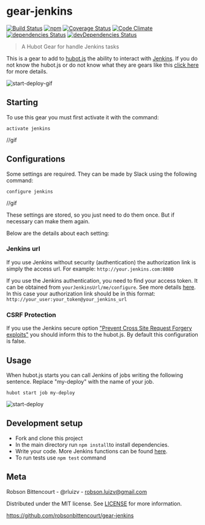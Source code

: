 # gear-jenkins
[![Build Status](https://travis-ci.org/hubot-js/gear-jenkins.svg?branch=master)](https://travis-ci.org/hubot-js/gear-jenkins)  [![npm](https://img.shields.io/npm/v/gear-jenkins.svg)](https://www.npmjs.com/package/gear-jenkins)   [![Coverage Status](https://coveralls.io/repos/github/hubot-js/gear-jenkins/badge.svg?branch=master)](https://coveralls.io/github/hubot-js/gear-jenkins?branch=master)   [![Code Climate](https://img.shields.io/codeclimate/github/hubot-js/gear-jenkins.svg)](https://codeclimate.com/github/hubot-js/gear-jenkins)  [![dependencies Status](https://david-dm.org/hubot-js/gear-jenkins/status.svg)](https://david-dm.org/hubot-js/gear-jenkins)  [![devDependencies Status](https://david-dm.org/hubot-js/gear-jenkins/dev-status.svg)](https://david-dm.org/hubot-js/gear-jenkins?type=dev)

> A Hubot Gear for handle Jenkins tasks

This is a gear to add to [hubot.js](https://github.com/hubot-js/hubot.js) the ability to interact with [Jenkins](https://jenkins.io/). If you do not know the hubot.js or do not know what they are gears like this [click here](https://github.com/hubot-js/hubot.js/blob/master/README.md) for more details.

![start-deploy-gif](https://s10.postimg.org/jl5ptldnt/hubot_start_deploy2.gif)

## Starting

To use this gear you must first activate it with the command:

```
activate jenkins
```
//gif

## Configurations

Some settings are required. They can be made by Slack using the following command:

```
configure jenkins
```
//gif

These settings are stored, so you just need to do them once. But if necessary can make them again.

Below are the details about each setting:

### Jenkins url

If you use Jenkins without security (authentication) the authorization link is simply the access url. For example: `http://your.jenkins.com:8080`

If you use the Jenkins authentication, you need to find your access token. It can be obtained from `yourJenkinsUrl/me/configure`. See more details [here](https://wiki.jenkins-ci.org/display/JENKINS/Authenticating+scripted+clients). In this case your authorization link should be in this format: `http://your_user:your_token@your_jenkins_url`

### CSRF Protection

If you use the Jenkins secure option ["Prevent Cross Site Request Forgery exploits"](https://wiki.jenkins-ci.org/display/JENKINS/Remote+access+API) you should inform this to the hubot.js. By default this configuration is false.

## Usage

When hubot.js starts you can call Jenkins of jobs writing the following sentence. Replace "my-deploy" with the name of your job. 

```
hubot start job my-deploy
```

![start-deploy](https://s9.postimg.org/g9dt1se9b/hubot_job.png)

## Development setup
- Fork and clone this project
- In the main directory run ```npm install```to install dependencies.
- Write your code. More Jenkins functions can be found [here](https://github.com/silas/node-jenkins).
- To run tests use ```npm test``` command

## Meta
Robson Bittencourt - @rluizv - robson.luizv@gmail.com

Distributed under the MIT license. See [LICENSE](LICENSE) for more information.

https://github.com/robsonbittencourt/gear-jenkins
